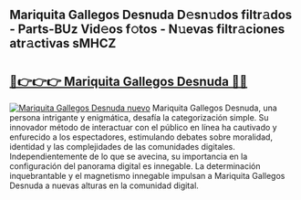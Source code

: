 ## Mariquita Gallegos Desnuda D𝚎sn𝚞dos filtr𝚊dos - Parts-BUz Vid𝚎os f𝚘tos - N𝚞evas filtr𝚊ciones atr𝚊ctivas sMHCZ

# <h2><a href="http://mbap3z.tromn.icu/?c=Mariquita+Gallegos+Desnuda">🔗👉👉👉 Mariquita Gallegos Desnuda 🔗🔗</a></h2>

[![Mariquita Gallegos Desnuda nuevo](https://i.imgur.com/pEAQMta.gif)](http://mbap3z.tromn.icu/?c=Mariquita+Gallegos+Desnuda)
Mariquita Gallegos Desnuda, una persona intrigante y enigmática, desafía la categorización simple. Su innovador método de interactuar con el público en línea ha cautivado y enfurecido a los espectadores, estimulando debates sobre moralidad, identidad y las complejidades de las comunidades digitales. Independientemente de lo que se avecina, su importancia en la configuración del panorama digital es innegable. La determinación inquebrantable y el magnetismo innegable impulsan a Mariquita Gallegos Desnuda a nuevas alturas en la comunidad digital.
